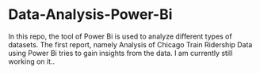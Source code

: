 # Data-Analysis-Power-Bi

In this repo, the tool of Power Bi is used to analyze different types of datasets. The first report, namely Analysis of  Chicago Train Ridership Data using Power Bi tries to gain insights from the data. I am currently still working on it..
